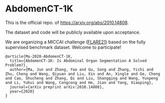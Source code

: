 # AbdomenCT-1K
This is the official repo. of https://arxiv.org/abs/2010.14808.

The dataset and code will be publicly available upon acceptance.

We are organizing a MICCAI challenge ([FLARE21](https://flare.grand-challenge.org/)) based on the fully supervised benchmark dataset. Welcome to participate!

```
@article{Ma-2020-AbdomenCT-1K,
  title={AbdomenCT-1K: Is Abdominal Organ Segmentation A Solved Problem?},
  author={Ma, Jun and Zhang, Yao and Gu, Song and Zhang, Yichi and Zhu, Cheng and Wang, Qiyuan and Liu, Xin and An, Xingle and Ge, Cheng and Cao, Shucheng and Zhang, Qi and Liu, Shangqing and Wang, Yunpeng and Li, Yuhui and Wang, Congcong and He, Jian and Yang, Xiaoping},
  journal={arXiv preprint arXiv:2010.14808},
  year={2020}
}

```
